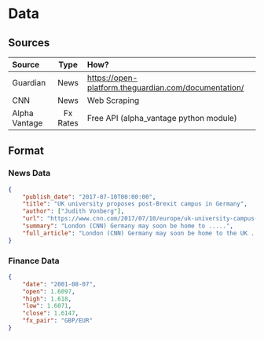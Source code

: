# Data

## Sources

Source        |   Type   | How?
:-------------|:--------:|:----------------------------------------------------
Guardian      |   News   | https://open-platform.theguardian.com/documentation/
CNN           |   News   | Web Scraping
Alpha Vantage | Fx Rates | Free API (alpha_vantage python module)

## Format

### News Data

```json
{
    "publish_date": "2017-07-10T00:00:00",
    "title": "UK university proposes post-Brexit campus in Germany",
    "author": ["Judith Vonberg"],
    "url": "https://www.cnn.com/2017/07/10/europe/uk-university-campus-germany/index.html",
    "summary": "London (CNN) Germany may soon be home to .....",
    "full_article": "London (CNN) Germany may soon be home to the UK ...."
}
```

### Finance Data

```json
{
    "date": "2001-08-07",
    "open": 1.6097,
    "high": 1.618,
    "low": 1.6071,
    "close": 1.6147,
    "fx_pair": "GBP/EUR"
}
```

